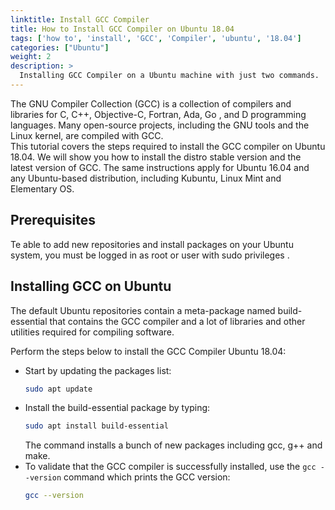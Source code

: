 ```yaml
---
linktitle: Install GCC Compiler
title: How to Install GCC Compiler on Ubuntu 18.04
tags: ['how to', 'install', 'GCC', 'Compiler', 'ubuntu', '18.04']
categories: ["Ubuntu"]
weight: 2
description: >
  Installing GCC Compiler on a Ubuntu machine with just two commands.
---
```



The GNU Compiler Collection (GCC) is a collection of compilers and libraries for C, C++, Objective-C, Fortran, Ada, Go , and D programming languages. Many open-source projects, including the GNU tools and the Linux kernel, are compiled with GCC.<br>
This tutorial covers the steps required to install the GCC compiler on Ubuntu 18.04. We will show you how to install the distro stable version and the latest version of GCC.
The same instructions apply for Ubuntu 16.04 and any Ubuntu-based distribution, including Kubuntu, Linux Mint and Elementary OS.
## Prerequisites
Te able to add new repositories and install packages on your Ubuntu system, you must be logged in as root or user with sudo privileges .
## Installing GCC on Ubuntu
The default Ubuntu repositories contain a meta-package named build-essential that contains the GCC compiler and a lot of libraries and other utilities required for compiling software.

Perform the steps below to install the GCC Compiler Ubuntu 18.04:
*	Start by updating the packages list:
	```bash
	sudo apt update
	```
*	Install the build-essential package by typing:
	```bash
	sudo apt install build-essential
	```
	The command installs a bunch of new packages including gcc, g++ and make.
*	To validate that the GCC compiler is successfully installed, use the `gcc --version` command which prints the GCC version:
	```bash
	gcc --version
	```